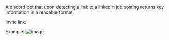 A discord bot that upon detecting a link to a linkedin job posting returns key information in a readable format. 

Invite link: 

Example:
![image](https://github.com/user-attachments/assets/e74fde30-06be-484b-b99e-68714c1b5c34)

